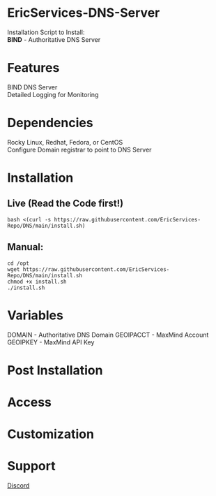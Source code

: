 # EricServices-DNS-Server
Installation Script to Install:  
**BIND** - Authoritative DNS Server

# Features  
BIND DNS Server  
Detailed Logging for Monitoring  


# Dependencies  
Rocky Linux, Redhat, Fedora, or CentOS  
Configure Domain registrar to point to DNS Server  

# Installation  
## Live (Read the Code first!)  
    bash <(curl -s https://raw.githubusercontent.com/EricServices-Repo/DNS/main/install.sh)  
    
## Manual:  
    cd /opt  
    wget https://raw.githubusercontent.com/EricServices-Repo/DNS/main/install.sh  
    chmod +x install.sh  
    ./install.sh  

# Variables  
DOMAIN - Authoritative DNS Domain
GEOIPACCT - MaxMind Account
GEOIPKEY - MaxMind API Key

# Post Installation  
# Access  
# Customization  
# Support    
[Discord](https://discord.gg/8nKBgURRbW)  
